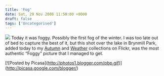 ```yaml
---
title: 'Fog'
date: Sat, 29 Nov 2008 11:50:00 +0000
draft: false
tags: ['Uncategorised']
---
```


[![](https://blog.cpjobling.net/wp-content/uploads/2016/11/584cb-dsc_0043.jpg?w=300)](https://blog.cpjobling.net/wp-content/uploads/2016/11/584cb-dsc_0043.jpg) Today it was foggy. Possibly the first fog of the winter. I was too late out of bed to capture the best of it, but this shot over the lake in Brynmill Park, added today to my [Autumn](http://www.flickr.com/photos/cpjobling/sets/72157607863614595/) and [Weather](http://www.flickr.com/photos/cpjobling/sets/72157610411180320/) collections on Flickr, was the most authentic “Foggy” picture that I managed to get.

\[!\[Posted by Picasa\](http://photos1.blogger.com/pbp.gif)\](http://picasa.google.com/blogger/)